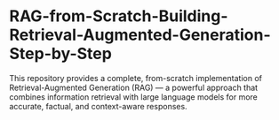 # RAG-from-Scratch-Building-Retrieval-Augmented-Generation-Step-by-Step
This repository provides a complete, from-scratch implementation of Retrieval-Augmented Generation (RAG) — a powerful approach that combines information retrieval with large language models for more accurate, factual, and context-aware responses.
